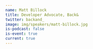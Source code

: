 ```yaml
---
name: Matt Billock
title: Developer Advocate, Back&
twitter: backand_
image: img/speakers/matt-billock.jpg
is-podcast: false
is-event: true
current: true
---
```


